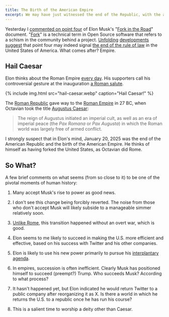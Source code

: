 ```yaml
---
title: The Birth of the American Empire
excerpt: We may have just witnessed the end of the Republic, with the accession of Augustus Musk.
---
```


Yesterday I [commented on point
four](/2025/point-four-of-elons-fork-is-the-scary-one/) of Elon Musk's "[Fork
in the Road](https://www.opm.gov/fork)" document.
"[Fork](https://en.wikipedia.org/wiki/Fork_(software_development))" is a
technical term in Open Source software that refers to a schism in the community
behind a project.
[Unfolding](https://www.reuters.com/world/us/musk-aides-lock-government-workers-out-computer-systems-us-agency-sources-say-2025-01-31/)
[developments](https://www.washingtonpost.com/business/2025/01/31/elon-musk-treasury-department-payment-systems/)
[suggest](https://www.wired.com/story/elon-musk-government-young-engineers/)
that point four may indeed signal [the end of the rule of
law](/2025/point-four-of-elons-fork-is-the-scary-one/) in the United States of
America. What comes after? Empire.

## Hail Caesar

Elon thinks about the Roman Empire [every
day](https://www.reddit.com/r/EnoughMuskSpam/comments/16k06r1/elon_says_he_thinks_about_the_roman_empire_every/).
His supporters call his controversial gesture at the inauguration [a Roman
salute](https://theconversation.com/elon-musk-and-the-history-of-the-roman-salute-248032).

{% include img.html src="hail-caesar.webp" caption="Hail Caesar!" %}

The [Roman Republic](https://en.wikipedia.org/wiki/Roman_Republic) gave way to
the [Roman Empire](https://en.wikipedia.org/wiki/Roman_Empire) in 27 BC, when
Octavian took the title [Augustus
Caesar](https://en.wikipedia.org/wiki/Augustus):

> The reign of Augustus initiated an imperial cult, as well as an era of
> imperial peace (the _Pax Romana_ or _Pax Augusta_) in which the Roman world
> was largely free of armed conflict.

I strongly suspect that in Elon's mind, January 20, 2025 was the end of the
American Republic and the birth of the American Empire. He thinks of himself as
having forked the United States, as Octavian did Rome.

## So What?

A few brief comments on what seems (from so close to it) to be one of the
pivotal moments of human history:

1. Many accept Musk's rise to power as good news.

1. I don't see this change being forcibly reverted. The noise from those who
   don't accept Musk will likely subside to a manageable simmer relatively soon.

1. [Unlike Rome](https://en.wikipedia.org/wiki/War_of_Actium), this transition
   happened without an overt war, which is good.

1. Elon seems to me likely to succeed in making the U.S. more efficient and
   effective, based on his success with Twitter and his other companies.

1. Elon is likely to use his new power primarily to pursue his [interplantary
   agenda](https://nss.org/elon-musk-making-humans-a-multiplanetary-species/).

1. In empires, succession is often inefficient. Clearly Musk has positioned
   himself to succeed (preempt?) Trump. Who succeeds Musk? According to what
   process?

1. It hasn't happened yet, but Elon indicated he would return Twitter to a public
   company after reorganizing it as X. Is there a world in which he returns the
   U.S. to a republic once he has run his course?

1. This is a salient time to worship a deity other than Caesar.
